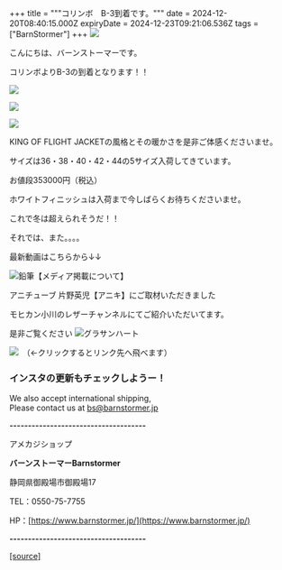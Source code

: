 +++
title = """コリンボ　B-3到着です。"""
date = 2024-12-20T08:40:15.000Z
expiryDate = 2024-12-23T09:21:06.536Z
tags = ["BarnStormer"]
+++
[![](https://stat.ameba.jp/user_images/20231023/16/barnstormer-go/b2/03/p/o0420015015354743273.png)](https://ameblo.jp/barnstormer-go/entry-12825670498.html)

こんにちは、バーンストーマーです。

コリンボよりB-3の到着となります！！

[![](https://stat.ameba.jp/user_images/20241220/16/barnstormer-go/95/87/j/o0466070015523623196.jpg)](https://stat.ameba.jp/user_images/20241220/16/barnstormer-go/95/87/j/o0466070015523623196.jpg)

[![](https://stat.ameba.jp/user_images/20241220/16/barnstormer-go/ae/a7/j/o0466070015523623201.jpg)](https://stat.ameba.jp/user_images/20241220/16/barnstormer-go/ae/a7/j/o0466070015523623201.jpg)

[![](https://stat.ameba.jp/user_images/20241220/16/barnstormer-go/65/2e/j/o0466070015523623199.jpg)](https://stat.ameba.jp/user_images/20241220/16/barnstormer-go/65/2e/j/o0466070015523623199.jpg)

KING OF FLIGHT JACKETの風格とその暖かさを是非ご体感くださいませ。

サイズは36・38・40・42・44の5サイズ入荷してきています。

お値段353000円（税込）

ホワイトフィニッシュは入荷まで今しばらくお待ちくださいませ。

これで冬は超えられそうだ！！

それでは、また。。。。

最新動画はこちらから↓↓

![鉛筆](https://stat100.ameba.jp/blog/ucs/img/char/char3/519.png)【メディア掲載について】

アニチューブ 片野英児【アニキ】にご取材いただきました

モヒカン小川のレザーチャンネルにてご紹介いただいてます。

是非ご覧ください ![グラサンハート](https://stat100.ameba.jp/blog/ucs/img/char/char3/148.png)

[![](https://stat.ameba.jp/user_images/20230412/16/barnstormer-go/6a/23/p/o0108010815269242493.png)](https://www.instagram.com/barnstormer_daily/)　（←クリックするとリンク先へ飛べます）

### インスタの更新もチェックしようー！

We also accept international shipping,  
Please contact us at bs@barnstormer.jp

**\-------------------------------------**

アメカジショップ

**バーンストーマーBarnstormer**

静岡県御殿場市御殿場17

TEL：0550-75-7755

HP：[https://www.barnstormer.jp/](https://www.barnstormer.jp/)

**\-------------------------------------**

[[source]](https://ameblo.jp/barnstormer-go/entry-12879362867.html)
